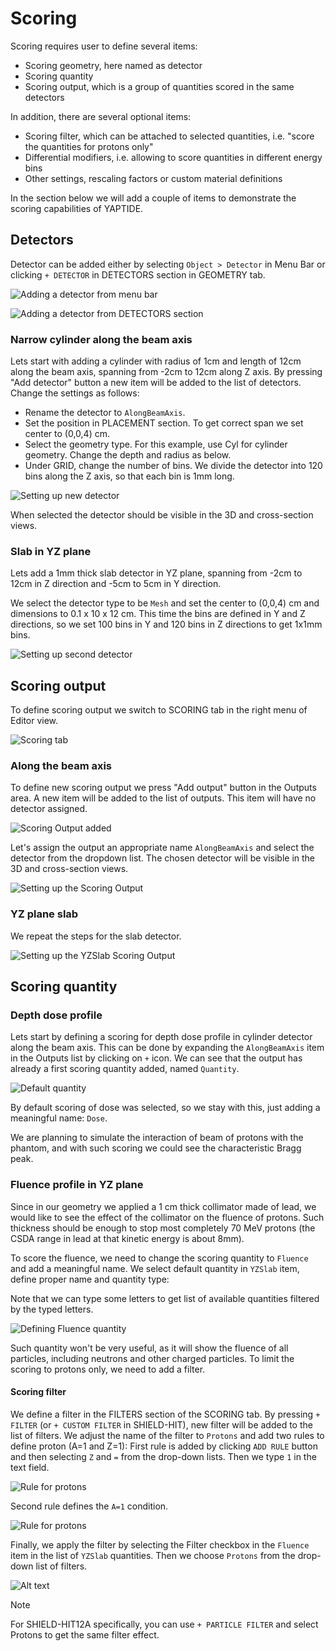 # Scoring

Scoring requires user to define several items:

  * Scoring geometry, here named as detector
  * Scoring quantity
  * Scoring output, which is a group of quantities scored in the same detectors

In addition, there are several optional items:

  * Scoring filter, which can be attached to selected quantities, i.e. "score the quantities for protons only"
  * Differential modifiers, i.e. allowing to score quantities in different energy bins
  * Other settings, rescaling factors or custom material definitions

In the section below we will add a couple of items to demonstrate the scoring capabilities of YAPTIDE.

## Detectors

Detector can be added either by selecting `Object > Detector` in Menu Bar or clicking `+ DETECTOR` in DETECTORS section in GEOMETRY tab.

![Adding a detector from menu bar](assets/scoring/menu_detector_add.png)

![Adding a detector from DETECTORS section](assets/scoring/detector_add.png)

### Narrow cylinder along the beam axis

Lets start with adding a cylinder with radius of 1cm and length of 12cm along the beam axis, spanning from -2cm to 12cm along Z axis.
By pressing "Add detector" button a new item will be added to the list of detectors. Change the settings as follows:

- Rename the detector to `AlongBeamAxis`.
- Set the position in PLACEMENT section. To get correct span we set center to (0,0,4) cm.
- Select the geometry type. For this example, use Cyl for cylinder geometry. Change the depth and radius as below.
- Under GRID, change the number of bins. We divide the detector into 120 bins along the Z axis, so that each bin is 1mm long.

![Setting up new detector](assets/scoring/detector_details.png)

When selected the detector should be visible in the 3D and cross-section views.

### Slab in YZ plane

Lets add a 1mm thick slab detector in YZ plane, spanning from -2cm to 12cm in Z direction and -5cm to 5cm in Y direction.

We select the detector type to be `Mesh` and set the center to (0,0,4) cm and dimensions to 0.1 x 10 x 12 cm.
This time the bins are defined in Y and Z directions, so we set 100 bins in Y and 120 bins in Z directions to get 1x1mm bins.

![Setting up second detector](assets/scoring/detector_details_slabyz.png)

## Scoring output

To define scoring output we switch to SCORING tab in the right menu of Editor view.

![Scoring tab](assets/scoring/scoring_tab.png)

### Along the beam axis

To define new scoring output we press "Add output" button in the Outputs area. A new item will be added to the list of outputs.
This item will have no detector assigned.

![Scoring Output added](assets/scoring/output_added.png)

Let's assign the output an appropriate name `AlongBeamAxis` and select the detector from the dropdown list.
The chosen detector will be visible in the 3D and cross-section views.

![Setting up the Scoring Output](assets/scoring/output_details.png)

### YZ plane slab

We repeat the steps for the slab detector.

![Setting up the YZSlab Scoring Output](assets/scoring/output_details_yzslab.png)

## Scoring quantity

### Depth dose profile

Lets start by defining a scoring for depth dose profile in cylinder detector along the beam axis.
This can be done by expanding the `AlongBeamAxis` item in the Outputs list by clicking on `+` icon.
We can see that the output has already a first scoring quantity added, named `Quantity`.

![Default quantity](assets/scoring/default_quantity.png)

By default scoring of dose was selected, so we stay with this, just adding a meaningful name: `Dose`.

We are planning to simulate the interaction of beam of protons with the phantom, and with such scoring we could see the
characteristic Bragg peak.

### Fluence profile in YZ plane

Since in our geometry we applied a 1 cm thick collimator made of lead, we would like to see the effect of the collimator
on the fluence of protons. Such thickness should be enough to stop most completely 70 MeV protons
(the CSDA range in lead at that kinetic energy is about 8mm).

To score the fluence, we need to change the scoring quantity to `Fluence` and add a meaningful name.
We select default quantity in `YZSlab` item, define proper name and quantity type:

Note that we can type some letters to get list of available quantities filtered by the typed letters.

![Defining Fluence quantity](assets/scoring/quantity_fluence.png)

Such quantity won't be very useful, as it will show the fluence of all particles, including neutrons and other charged particles.
To limit the scoring to protons only, we need to add a filter.

#### Scoring filter

We define a filter in the FILTERS section of the SCORING tab.
By pressing `+ FILTER` (or `+ CUSTOM FILTER` in SHIELD-HIT), new filter will be added to the list of filters.
We adjust the name of the filter to `Protons` and add two rules to define proton (A=1 and Z=1):
First rule is added by clicking `ADD RULE` button and then selecting `Z` and `=` from the drop-down lists.
Then we type `1` in the text field.

![Rule for protons](assets/scoring/protons_rule_z_eq_1.png)

Second rule defines the `A=1` condition.

![Rule for protons](assets/scoring/protons_rule_a_eq_1.png)

Finally, we apply the filter by selecting the Filter checkbox in the `Fluence` item in the list of `YZSlab` quantities.
Then we choose `Protons` from the drop-down list of filters.

![Alt text](assets/scoring/apply_filter.png)

> [!NOTE]
> For SHIELD-HIT12A specifically, you can use `+ PARTICLE FILTER` and select Protons to get the same filter effect.